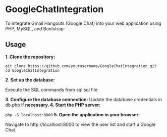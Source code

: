 # GoogleChatIntegration
To integrate Gmail Hangouts (Google Chat) into your web application using PHP, MySQL, and Bootstrap:
## Usage
**1. Clone the repository:**

```
git clone https://github.com/yourusername/GoogleChatIntegration.git
cd GoogleChatIntegration
```
**2. Set up the database:**

Execute the SQL commands from sql.sql file

**3. Configure the database connection:**
Update the database credentials in db.php if **necessary.
4. Start the PHP server:**

```php -S localhost:8000```
**5. Open the application in your browser:**

Navigate to http://localhost:8000 to view the user list and start a Google Chat.
